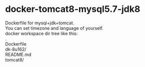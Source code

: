 # docker-tomcat8-mysql5.7-jdk8
Dockerfile for mysql+jdk+tomcat. <br />
You can set timezone and language of yourself.<br />
docker workspace dir tree like this:<br />
.<br />
Dockerfile<br />
dk-8u162/<br />
README.md<br />
tomcat8/
